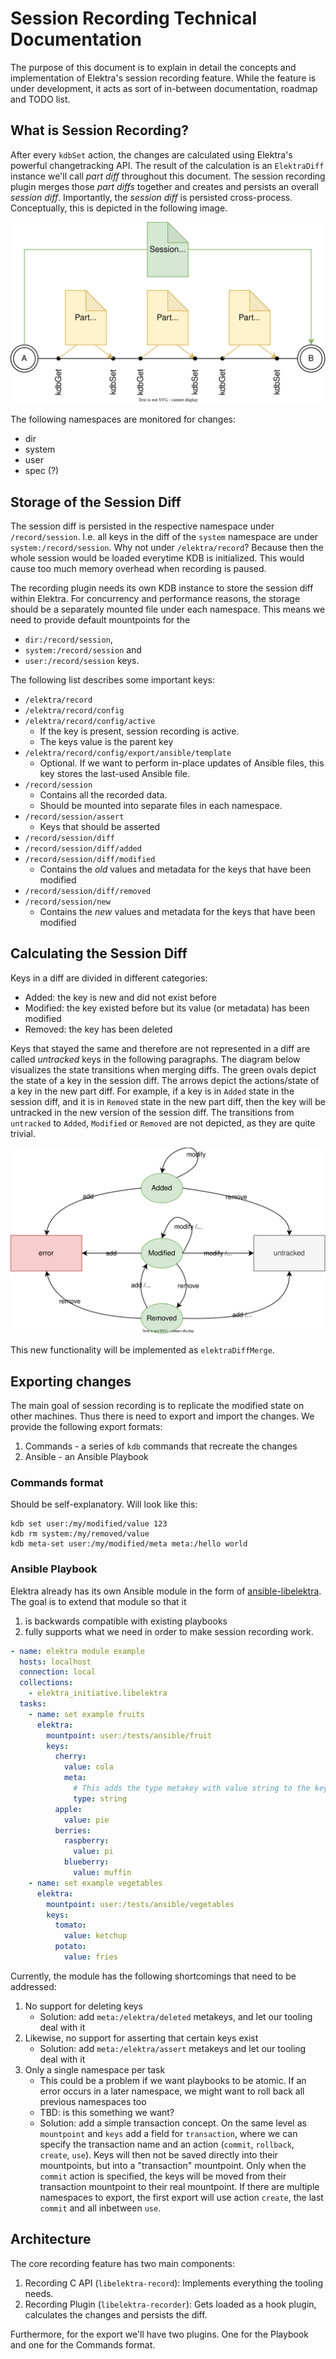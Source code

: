 # Session Recording Technical Documentation

The purpose of this document is to explain in detail the concepts and implementation of Elektra's session recording feature.
While the feature is under development, it acts as sort of in-between documentation, roadmap and TODO list.

## What is Session Recording?

After every `kdbSet` action, the changes are calculated using Elektra's powerful changetracking API.
The result of the calculation is an `ElektraDiff` instance we'll call _part diff_ throughout this document.
The session recording plugin merges those _part diffs_ together and creates and persists an overall _session diff_.
Importantly, the _session diff_ is persisted cross-process.
Conceptually, this is depicted in the following image.

![Session vs Part diff](../images/elektra-record/recording-part-diff.svg)

The following namespaces are monitored for changes:

- dir
- system
- user
- spec (?)

## Storage of the Session Diff

The session diff is persisted in the respective namespace under `/record/session`.
I.e. all keys in the diff of the `system` namespace are under `system:/record/session`.
Why not under `/elektra/record`?
Because then the whole session would be loaded everytime KDB is initialized.
This would cause too much memory overhead when recording is paused.

The recording plugin needs its own KDB instance to store the session diff within Elektra.
For concurrency and performance reasons, the storage should be a separately mounted file under each namespace.
This means we need to provide default mountpoints for the

- `dir:/record/session`,
- `system:/record/session` and
- `user:/record/session`
  keys.

The following list describes some important keys:

- `/elektra/record`
- `/elektra/record/config`
- `/elektra/record/config/active`
  - If the key is present, session recording is active.
  - The keys value is the parent key
- `/elektra/record/config/export/ansible/template`
  - Optional. If we want to perform in-place updates of Ansible files, this key stores the last-used Ansible file.
- `/record/session`
  - Contains all the recorded data.
  - Should be mounted into separate files in each namespace.
- `/record/session/assert`
  - Keys that should be asserted
- `/record/session/diff`
- `/record/session/diff/added`
- `/record/session/diff/modified`
  - Contains the _old_ values and metadata for the keys that have been modified
- `/record/session/diff/removed`
- `/record/session/new`
  - Contains the _new_ values and metadata for the keys that have been modified

## Calculating the Session Diff

Keys in a diff are divided in different categories:

- Added: the key is new and did not exist before
- Modified: the key existed before but its value (or metadata) has been modified
- Removed: the key has been deleted

Keys that stayed the same and therefore are not represented in a diff are called _untracked_ keys in the following paragraphs.
The diagram below visualizes the state transitions when merging diffs.
The green ovals depict the state of a key in the session diff.
The arrows depict the actions/state of a key in the new part diff.
For example, if a key is in `Added` state in the session diff, and it is in `Removed` state in the new part diff, then the key will be untracked in the new version of the session diff.
The transitions from `untracked` to `Added`, `Modified` or `Removed` are not depicted, as they are quite trivial.

![Key states in recording](../images/elektra-record/recording-key-states.svg)

This new functionality will be implemented as `elektraDiffMerge`.

## Exporting changes

The main goal of session recording is to replicate the modified state on other machines.
Thus there is need to export and import the changes.
We provide the following export formats:

1. Commands - a series of `kdb` commands that recreate the changes
2. Ansible - an Ansible Playbook

### Commands format

Should be self-explanatory. Will look like this:

```
kdb set user:/my/modified/value 123
kdb rm system:/my/removed/value
kdb meta-set user:/my/modified/meta meta:/hello world
```

### Ansible Playbook

Elektra already has its own Ansible module in the form of [ansible-libelektra](https://github.com/ElektraInitiative/ansible-libelektra).
The goal is to extend that module so that it

1. is backwards compatible with existing playbooks
2. fully supports what we need in order to make session recording work.

```yaml
- name: elektra module example
  hosts: localhost
  connection: local
  collections:
    - elektra_initiative.libelektra
  tasks:
    - name: set example fruits
      elektra:
        mountpoint: user:/tests/ansible/fruit
        keys:
          cherry:
            value: cola
            meta:
              # This adds the type metakey with value string to the key /tests/ansible/fruit/cherry
              type: string
          apple:
            value: pie
          berries:
            raspberry:
              value: pi
            blueberry:
              value: muffin
    - name: set example vegetables
      elektra:
        mountpoint: user:/tests/ansible/vegetables
        keys:
          tomato:
            value: ketchup
          potato:
            value: fries
```

Currently, the module has the following shortcomings that need to be addressed:

1. No support for deleting keys
   - Solution: add `meta:/elektra/deleted` metakeys, and let our tooling deal with it
2. Likewise, no support for asserting that certain keys exist
   - Solution: add `meta:/elektra/assert` metakeys and let our tooling deal with it
3. Only a single namespace per task
   - This could be a problem if we want playbooks to be atomic.
     If an error occurs in a later namespace, we might want to roll back all previous namespaces too
   - TBD: is this something we want?
   - Solution: add a simple transaction concept.
     On the same level as `mountpoint` and `keys` add a field for `transaction`, where we can specify the transaction name and an action (`commit`, `rollback`, `create`, `use`).
     Keys will then not be saved directly into their mountpoints, but into a "transaction" mountpoint.
     Only when the `commit` action is specified, the keys will be moved from their transaction mountpoint to their real mountpoint.
     If there are multiple namespaces to export, the first export will use action `create`, the last `commit` and all inbetween `use`.

## Architecture

The core recording feature has two main components:

1. Recording C API (`libelektra-record`): Implements everything the tooling needs.
2. Recording Plugin (`libelektra-recorder`): Gets loaded as a hook plugin, calculates the changes and persists the diff.

Furthermore, for the export we'll have two plugins. One for the Playbook and one for the Commands format.

